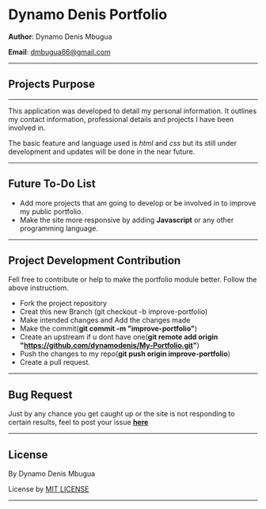 # Dynamo Denis Portfolio
**Author**: Dynamo Denis Mbugua

**Email**: dmbugua66@gmail.com

---
## Projects Purpose
---
This application was developed to detail my personal information. It outlines my contact information, professional details and projects I have been involved in. 

The basic feature and language used is _html_ and _css_ but its still under development and updates will be done in the near future.

---
## Future To-Do List 

- Add more projects that am going to develop or be involved in to improve my public portfolio.
- Make the site more responsive by adding __Javascript__ or any other programming language.

---
## Project Development Contribution

Fell free to contribute or help to make the portfolio module better. Follow the above instructiom.

- Fork the project repository
- Creat this new Branch (git checkout -b improve-portfolio)
- Make intended changes and Add the changes made
- Make the commit(**git commit -m "improve-portfolio"**)
- Create an upstream if u dont have one(**git remote add origin "https://github.com/dynamodenis/My-Portfolio.git"**)
- Push the changes to my repo(**git push origin improve-portfolio**)
- Create a pull request.

---
## Bug Request

Just by any chance you get caught up or the site is not responding to certain results, feel to post your issue [**here**](https://github.com/dynamodenis/My-Portfolio/issues/new)

---
## License
By Dynamo Denis Mbugua

License by [MIT LICENSE](LICENSE.txt)

---
